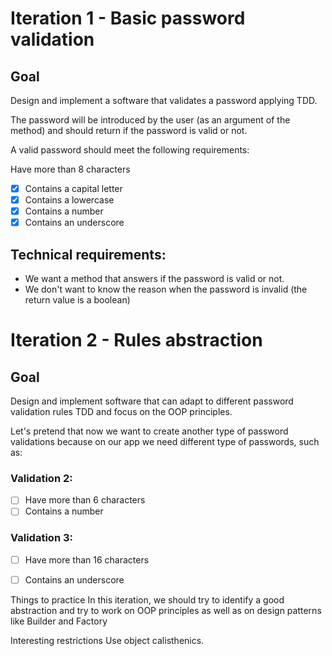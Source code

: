 # Iteration 1 - Basic password validation
## Goal
Design and implement a software that validates a password applying TDD.

The password will be introduced by the user (as an argument of the method) and should return if the password is valid or not.

A valid password should meet the following requirements:

Have more than 8 characters
- [X] Contains a capital letter
- [X] Contains a lowercase
- [X] Contains a number
- [X] Contains an underscore

## Technical requirements:
- We want a method that answers if the password is valid or not.
- We don't want to know the reason when the password is invalid (the return value is a boolean)

# Iteration 2 - Rules abstraction
## Goal
Design and implement software that can adapt to different password validation rules TDD and focus on the OOP principles.

Let's pretend that now we want to create another type of password validations because on our app we need different type of passwords, such as:

### Validation 2:
- [ ] Have more than 6 characters
- [ ] Contains a number

### Validation 3:
- [ ] Have more than 16 characters
- [ ] Contains an underscore


Things to practice
In this iteration, we should try to identify a good abstraction and try to work on OOP principles as well as on design patterns like Builder and Factory

Interesting restrictions
Use object calisthenics.
